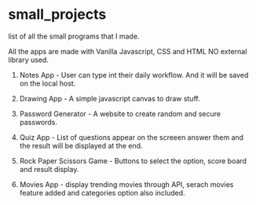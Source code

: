 # small_projects
list of all the small programs that I made.

All the apps are made with Vanilla Javascript, CSS and HTML NO external library used. 

1. Notes App - User can type int their daily workflow. And it will be saved on the local host.

2. Drawing App - A simple javascript canvas to draw stuff.

3. Password Generator - A website to create random and secure passwords.

4. Quiz App - List of questions appear on the screeen answer them and the result will be displayed at the end.

5. Rock Paper Scissors Game - Buttons to select the option, score board and result display.

6. Movies App - display trending movies through API, serach movies feature added and categories option also included. 
